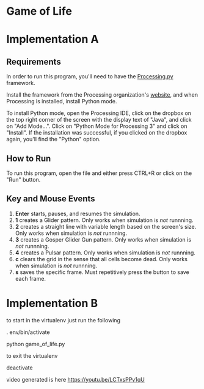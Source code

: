 
# Game of Life
# Implementation A
## Requirements

In order to run this program, you'll need to have the [Processing.py](https://py.processing.org/) framework. 

Install the framework from the Processing organization's [website](https://processing.org/), and when Processing is installed, install Python mode.

To install Python mode, open the Processing IDE, click on the dropbox on the top right corner of the screen with the display text of "Java", and click on "Add Mode...". Click on "Python Mode for Processing 3" and click on "Install".
If the installation was successful, if you clicked on the dropbox again, you'll find the "Python" option.

## How to Run

To run this program, open the file and either press CTRL+R or click on the "Run" button.

## Key and Mouse Events

1. **Enter** starts, pauses, and resumes the simulation. 
2. **1** creates a Glider pattern. Only works when simulation is *not* runnning.
3. **2** creates a straight line with variable length based on the screen's size. Only works when simulation is *not* runnning.
4. **3** creates a Gosper Glider Gun pattern. Only works when simulation is *not* runnning.
5. **4** creates a Pulsar pattern. Only works when simulation is *not* runnning.
6. **c** clears the grid in the sense that all cells become dead. Only works when simulation is *not* runnning.
7. **s** saves the specific frame. Must repetitively press the button to save each frame. 



# Implementation B

to start in the virtualenv just run the following 

. env/bin/activate

python game_of_life.py

to exit the virtualenv

deactivate

video generated is here https://youtu.be/LCTxsPPv1qU
